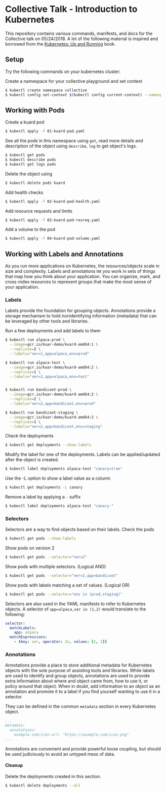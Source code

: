 # Collective Talk - Introduction to Kubernetes

This repository contains various commands, manifests, and docs for the Collective talk on 05/24/2018. A lot of the following material is inspired and borrowed from the [Kubernetes: Up and Running](http://shop.oreilly.com/product/0636920043874.do) book.

## Setup

Try the following commands on your kubernetes cluster:

Create a namespace for your collective playground and set context

```bash
$ kubectl create namespace collective
$ kubectl config set-context $(kubectl config current-context) --namespace=collective
```

## Working with Pods

Create a kuard pod

```bash
$ kubectl apply -f 01-kuard-pod.yaml
```

See all the pods in this namespace using `get`, read more details and description of the object using `describe`, `log` to get object's logs.

```bash
$ kubectl get pods
$ kubectl describe pods
$ kubectl get logs pods
```

Delete the object using

```bash
$ kubectl delete pods kuard
```

Add health checks

```bash
$ kubectl apply -f 02-kuard-pod-health.yaml
```

Add resource requests and limits

```bash
$ kubectl apply -f 03-kuard-pod-resreq.yaml
```

Add a volume to the pod

```bash
$ kubectl apply -f 04-kuard-pod-volume.yaml
```

## Working with Labels and Annotations

As you run more applications on Kubernetes, the resources/objects scale in size and complexity. Labels and annotations let you work in sets of things that map how you think about your application. You can organize, mark, and cross-index resources to represent groups that make the most sense of your application.

### Labels

Labels provide the foundation for grouping objects.
Annotations provide a storage mechanism to hold nonidentifying information (metadata) that can be leveraged by other tools and libraries.

Run a few deployments and add labels to them

```bash
$ kubectl run alpaca-prod \
  --image=gcr.io/kuar-demo/kuard-amd64:1 \
  --replicas=2 \
  --labels="ver=1,app=alpaca,env=prod"

$ kubectl run alpaca-test \
  --image=gcr.io/kuar-demo/kuard-amd64:2 \
  --replicas=1 \
  --labels="ver=2,app=alpaca,env=test"


$ kubectl run bandicoot-prod \
  --image=gcr.io/kuar-demo/kuard-amd64:2 \
  --replicas=2 \
  --labels="ver=2,app=bandicoot,env=prod"

$ kubectl run bandicoot-staging \
  --image=gcr.io/kuar-demo/kuard-amd64:2 \
  --replicas=1 \
  --labels="ver=2,app=bandicoot,env=staging"
```

Check the deployments

```bash
$ kubectl get deployments --show-labels
```

Modify the label for one of the deployments. Labels can be applied/updated after the object is created.

```bash
$ kubectl label deployments alpaca-test "canary=true"
```

Use the -L option to show a label value as a column

```bash
$ kubectl get deployments -L canary
```

Remove a label by applying a `-` suffix

```bash
$ kubectl label deployments alpaca-test "canary-"
```

### Selectors

Selectors are a way to find objects based on their labels.
Check the pods

```bash
$ kubectl get pods --show-labels
```

Show pods on version 2

```bash
$ kubectl get pods --selector="ver=2"
```

Show pods with multiple selectors. (Logical AND)

```bash
$ kubectl get pods --selector="ver=2,app=bandicoot"
```

Show pods with labels matching a set of values. (Logical OR)

```bash
$ kubectl get pods --selector="env in (prod,staging)"
```

Selectors are also used in the YAML manifests to refer to Kubernetes objects. A selector of `app=alpaca,ver in (1,2)` would translate to the following:

```yaml
selector:
  matchLabels:
    app: alpaca
  matchExpressions:
    - {key: ver, operator: In, values: [1, 2]}
```

### Annotations

Annotations provide a place to store additional metadata for Kubernetes objects with the sole purpose of assisting tools and libraries. While labels are used to identify and group objects, annotations are used to provide extra information about where and object came from, how to use it, or policy around that object. When in doubt, add information to an object as an annotation and promote it to a label if you find yourself wanting to use it in a selector.

They can be defined in the common `metadata` section in every Kubernetes object.

```yaml
...
metadata:
  annotations:
    example.com/icon-url: "https://example.com/icon.png"
...
```

Annotations are convenient and provide powerful loose coupling, but should be used judiciously to avoid an untyped mess of data.

#### Cleanup

Delete the deployments created in this section.

```bash
$ kubectl delete deployments --all
```

